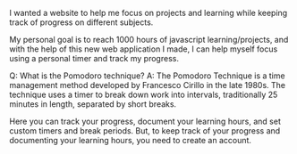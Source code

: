 I wanted a website to help me focus on projects and learning while keeping track of progress on different subjects. 

My personal goal is to reach 1000 hours of javascript learning/projects, and with the help of this new web application I made, I can help myself focus using a 
personal timer and track my progress.

Q: What is the Pomodoro technique?
A: The Pomodoro Technique is a time management method developed by Francesco Cirillo in the late 1980s. The technique uses a timer to break down work into intervals,
traditionally 25 minutes in length, separated by short breaks.

Here you can track your progress, document your learning hours, and set custom timers and break periods.
But, to keep track of your progress and documenting your learning hours, you need to create an account.
